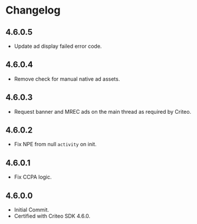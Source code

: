 # Changelog

## 4.6.0.5
* Update ad display failed error code.

## 4.6.0.4
* Remove check for manual native ad assets.

## 4.6.0.3
* Request banner and MREC ads on the main thread as required by Criteo.

## 4.6.0.2
* Fix NPE from null `activity` on init.

## 4.6.0.1
* Fix CCPA logic.

## 4.6.0.0
* Initial Commit.
* Certified with Criteo SDK 4.6.0.

